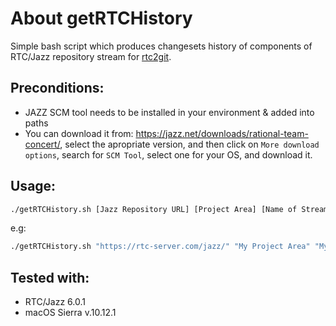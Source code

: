 # About getRTCHistory
Simple bash script which produces changesets history of components of RTC/Jazz repository stream for [rtc2git](https://github.com/rtcTo/rtc2git).

## Preconditions:
* JAZZ SCM tool needs to be installed in your environment & added into paths
* You can download it from: https://jazz.net/downloads/rational-team-concert/, select the apropriate version, and then click on `More download options`, search for `SCM Tool`, select one for your OS, and download it.

## Usage:
```bash
./getRTCHistory.sh [Jazz Repository URL] [Project Area] [Name of Stream to be migrated] [Username] [Password]
```

e.g:
```bash
./getRTCHistory.sh "https://rtc-server.com/jazz/" "My Project Area" "My Awesome Stream" "tomas.kramaric@sk.ibm.com" "password"
```

## Tested with:
* RTC/Jazz 6.0.1
* macOS Sierra v.10.12.1 
